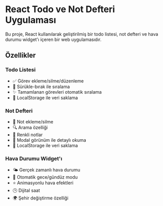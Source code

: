 # React Todo ve Not Defteri Uygulaması

Bu proje, React kullanılarak geliştirilmiş bir todo listesi, not defteri ve hava durumu widget'ı içeren bir web uygulamasıdır.

## Özellikler

### Todo Listesi
- ✅ Görev ekleme/silme/düzenleme
- 🔄 Sürükle-bırak ile sıralama
- ✨ Tamamlanan görevleri otomatik sıralama
- 💾 LocalStorage ile veri saklama

### Not Defteri
- 📝 Not ekleme/silme
- 🔍 Arama özelliği
- 🎨 Renkli notlar
- 🔄 Modal görünüm ile detaylı okuma
- 💾 LocalStorage ile veri saklama

### Hava Durumu Widget'ı
- 🌤️ Gerçek zamanlı hava durumu
- 🌙 Otomatik gece/gündüz modu
- ⭐ Animasyonlu hava efektleri
- 🕒 Dijital saat
- 🌍 Şehir değiştirme özelliği

